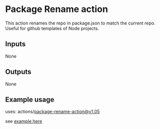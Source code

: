 # Package Rename action

This action renames the repo in package.json to match the current repo.
Useful for github templates of Node projects.

## Inputs

None

## Outputs

None

## Example usage

uses: actions/package-rename-action@v1.05

see [example here](.github/workflows/main.yml)
